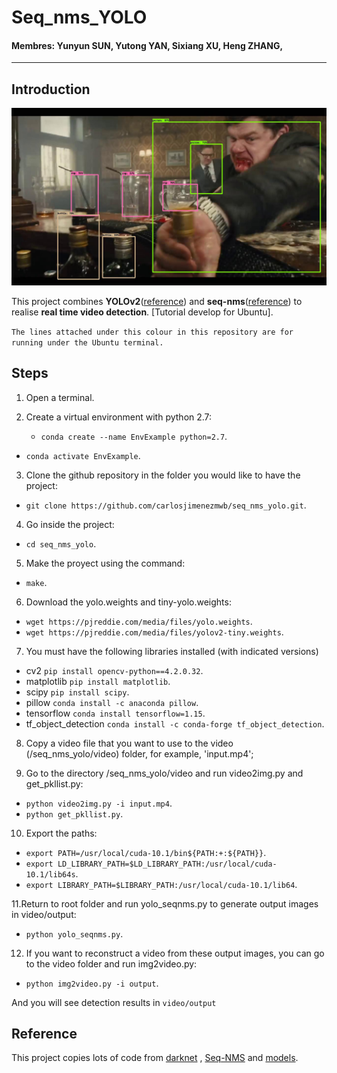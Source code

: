 # Seq_nms_YOLO

#### Membres: Yunyun SUN, Yutong YAN, Sixiang XU, Heng ZHANG, 

---

## Introduction

![](img/index.jpg) 

This project combines **YOLOv2**([reference](https://arxiv.org/abs/1506.02640)) and **seq-nms**([reference](https://arxiv.org/abs/1602.08465)) to realise **real time video detection**.
[Tutorial develop for Ubuntu]. 

`The lines attached under this colour in this repository are for running under the Ubuntu terminal.`

## Steps

1. Open a terminal.
2. Create a virtual environment with python 2.7: 

   * `conda create --name EnvExample python=2.7`.
  * `conda activate EnvExample`.
  
3. Clone the github repository in the folder you would like to have the project:

  * `git clone https://github.com/carlosjimenezmwb/seq_nms_yolo.git`.
  
4. Go inside the project:
  * `cd seq_nms_yolo`.
  
5. Make the proyect using the command:
  * `make`.

6. Download the yolo.weights and tiny-yolo.weights:
  * `wget https://pjreddie.com/media/files/yolo.weights`.
  * `wget https://pjreddie.com/media/files/yolov2-tiny.weights`.
  
7. You must have the following libraries installed (with indicated versions)
  * cv2 `pip install opencv-python==4.2.0.32`.
  * matplotlib `pip install matplotlib`.
  * scipy `pip install scipy`.
  * pillow `conda install -c anaconda pillow`.
  * tensorflow `conda install tensorflow=1.15`.
  * tf_object_detection `conda install -c conda-forge tf_object_detection`.
  
8. Copy a video file that you want to use to the video (/seq_nms_yolo/video) folder, for example, 'input.mp4';

9. Go to the directory /seq_nms_yolo/video and run video2img.py and get_pkllist.py:
  * `python video2img.py -i input.mp4`.
  * `python get_pkllist.py`.
  
10. Export the paths:
  * `export PATH=/usr/local/cuda-10.1/bin${PATH:+:${PATH}}`.
  * `export LD_LIBRARY_PATH=$LD_LIBRARY_PATH:/usr/local/cuda-10.1/lib64s`.
  * `export LIBRARY_PATH=$LIBRARY_PATH:/usr/local/cuda-10.1/lib64`.

11.Return to root folder and run yolo_seqnms.py to generate output images in video/output:
  * `python yolo_seqnms.py`.
  
12. If you want to reconstruct a video from these output images, you can go to the video folder and run img2video.py:
  * `python img2video.py -i output`.

And you will see detection results in `video/output`

## Reference

This project copies lots of code from [darknet](https://github.com/pjreddie/darknet) , [Seq-NMS](https://github.com/lrghust/Seq-NMS) and  [models](https://github.com/tensorflow/models).

